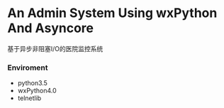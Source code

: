 # An Admin System Using wxPython And Asyncore
基于异步非阻塞I/O的医院监控系统
</br>
<h3>Enviroment</h3>

- python3.5
- wxPython4.0
- telnetlib
